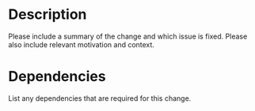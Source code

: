 # Description

Please include a summary of the change and which issue is fixed. Please also include relevant motivation and context.

# Dependencies

List any dependencies that are required for this change.

